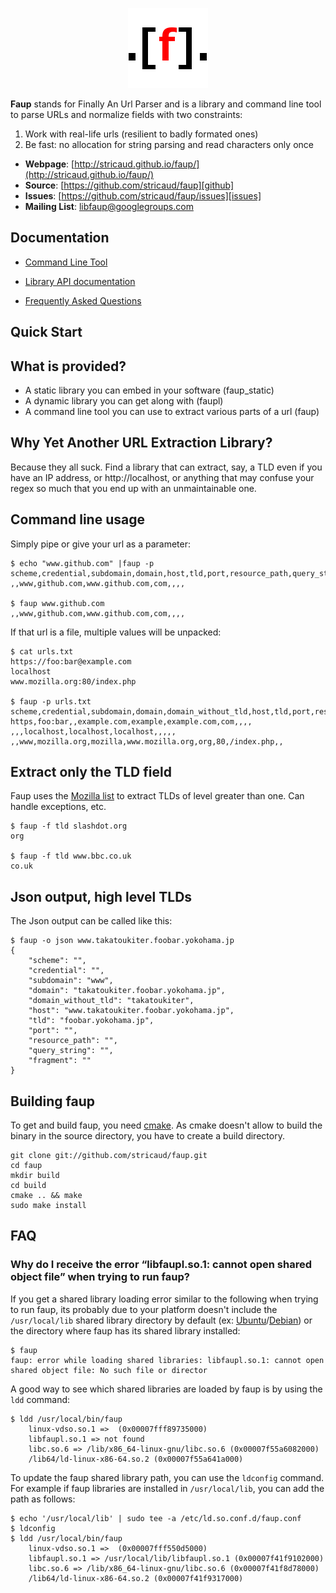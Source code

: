 <p align="center"><img src="doc/images/faup-logo.png"/></p>

**Faup** stands for Finally An Url Parser and is a library and command line tool to parse URLs and normalize fields with two constraints:
 1. Work with real-life urls (resilient to badly formated ones)
 2. Be fast: no allocation for string parsing and read characters only once


 * **Webpage**: [http://stricaud.github.io/faup/](http://stricaud.github.io/faup/)
 * **Source**: [https://github.com/stricaud/faup][github]
 * **Issues**: [https://github.com/stricaud/faup/issues][issues]
 * **Mailing List**: [libfaup@googlegroups.com](https://groups.google.com/d/forum/libfaup)

## Documentation

* [Command Line Tool][clidoc]
* [Library API documentation][libdoc]

* [Frequently Asked Questions][faq]


## Quick Start

What is provided?
-----------------

* A static library you can embed in your software (faup_static)
* A dynamic library you can get along with (faupl)
* A command line tool you can use to extract various parts of a url (faup)

Why Yet Another URL Extraction Library?
---------------------------------------

Because they all suck. Find a library that can extract, say, a TLD even if you have 
an IP address, or http://localhost, or anything that may confuse your regex so much
that you end up with an unmaintainable one.

Command line usage
------------------

Simply pipe or give your url as a parameter:

	$ echo "www.github.com" |faup -p
	scheme,credential,subdomain,domain,host,tld,port,resource_path,query_string,fragment
	,,www,github.com,www.github.com,com,,,,

	$ faup www.github.com
	,,www,github.com,www.github.com,com,,,,

If that url is a file, multiple values will be unpacked:

   	$ cat urls.txt 
   	https://foo:bar@example.com
   	localhost
   	www.mozilla.org:80/index.php

   	$ faup -p urls.txt 
   	scheme,credential,subdomain,domain,domain_without_tld,host,tld,port,resource_path,query_string,fragment
   	https,foo:bar,,example.com,example,example.com,com,,,,
   	,,,localhost,localhost,localhost,,,,,
   	,,www,mozilla.org,mozilla,www.mozilla.org,org,80,/index.php,,

Extract only the TLD field
--------------------------

Faup uses the [Mozilla list](http://mxr.mozilla.org/mozilla-central/source/netwerk/dns/effective_tld_names.dat?raw=1) to extract TLDs of level greater than one. Can handle exceptions, etc.

	$ faup -f tld slashdot.org
	org

	$ faup -f tld www.bbc.co.uk
	co.uk

Json output, high level TLDs
----------------------------

The Json output can be called like this:

	$ faup -o json www.takatoukiter.foobar.yokohama.jp
	{
		"scheme": "",
		"credential": "",
		"subdomain": "www",
		"domain": "takatoukiter.foobar.yokohama.jp",
		"domain_without_tld": "takatoukiter",
		"host": "www.takatoukiter.foobar.yokohama.jp",
		"tld": "foobar.yokohama.jp",
		"port": "",
		"resource_path": "",
		"query_string": "",
		"fragment": ""
	}


Building faup
-------------

To get and build faup, you need [cmake](http://www.cmake.org/). As cmake doesn't allow
to build the binary in the source directory, you have to create a build directory.

    git clone git://github.com/stricaud/faup.git
    cd faup
    mkdir build
    cd build
    cmake .. && make
    sudo make install
    
FAQ
---

### Why do I receive the error “libfaupl.so.1: cannot open shared object file” when trying to run faup?

If you get a shared library loading error similar to the following when trying to run faup, its probably due to your platform doesn't include the `/usr/local/lib` shared library directory by default  (ex: [Ubuntu](http://developer.ubuntu.com/packaging/html/libraries.html)/[Debian](http://www.debian.org/doc/debian-policy/ch-sharedlibs.html#s-ldconfig))  or the directory where faup has its shared library installed:

```
$ faup
faup: error while loading shared libraries: libfaupl.so.1: cannot open shared object file: No such file or director
```

A good way to see which shared libraries are loaded by faup is by using the `ldd` command:
```
$ ldd /usr/local/bin/faup 
	linux-vdso.so.1 =>  (0x00007fff89735000)
	libfaupl.so.1 => not found
	libc.so.6 => /lib/x86_64-linux-gnu/libc.so.6 (0x00007f55a6082000)
	/lib64/ld-linux-x86-64.so.2 (0x00007f55a641a000)

```
To update the faup shared library path, you can use the `ldconfig` command. For example if faup libraries are installed in `/usr/local/lib`, you can add the path as follows:
```
$ echo '/usr/local/lib' | sudo tee -a /etc/ld.so.conf.d/faup.conf
$ ldconfig
$ ldd /usr/local/bin/faup 
	linux-vdso.so.1 =>  (0x00007fff550d5000)
	libfaupl.so.1 => /usr/local/lib/libfaupl.so.1 (0x00007f41f9102000)
	libc.so.6 => /lib/x86_64-linux-gnu/libc.so.6 (0x00007f41f8d78000)
	/lib64/ld-linux-x86-64.so.2 (0x00007f41f9317000)

```

[github]: https://github.com/stricaud/faup
[issues]: https://github.com/stricaud/faup/issues
[libdoc]: doc/library.md
[clidoc]: doc/cli.md
[faq]: doc/faq.md
